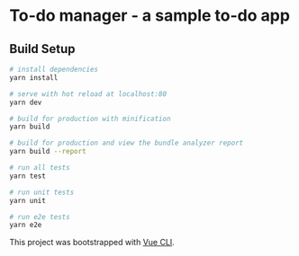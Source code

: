 # To-do manager - a sample to-do app

## Build Setup

``` bash
# install dependencies
yarn install

# serve with hot reload at localhost:80
yarn dev

# build for production with minification
yarn build

# build for production and view the bundle analyzer report
yarn build --report

# run all tests
yarn test

# run unit tests
yarn unit

# run e2e tests
yarn e2e
```

This project was bootstrapped with [Vue CLI](https://cli.vuejs.org/).
